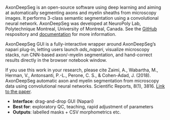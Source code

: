 AxonDeepSeg is an open-source software using deep learning and aiming at automatically segmenting axons and myelin sheaths from microscopy images. It performs 3-class semantic segmentation using a convolutional neural network. AxonDeepSeg was developed at NeuroPoly Lab, Polytechnique Montreal, University of Montreal, Canada. See the [GitHub](https://github.com/axondeepseg/axondeepseg/) respository and [documentation](https://axondeepseg.readthedocs.io/en/latest/index.html) for more information.

AxonDeepSeg GUI is a fully-interactive wrapper around AxonDeepSeg’s napari plug-in, letting users launch *ads_napari*, visualize microscopy stacks, run CNN-based axon/-myelin segmentation, and hand-correct results directly in the browser notebook window.  

If you use this work in your research, please cite Zaimi, A., Wabartha, M., Herman, V., Antonsanti, P.-L., Perone, C. S., & Cohen-Adad, J. (2018). AxonDeepSeg automatic axon and myelin segmentation from microscopy data using convolutional neural networks. Scientific Reports, 8(1), 3816. [Link to the paper](https://doi.org/10.1038/s41598-018-22181-4).

- **Interface**: drag-and-drop GUI (Napari) 
- **Best for**: exploratory QC, teaching, rapid adjustment of parameters
- **Outputs**: labelled masks + CSV morphometrics etc.
